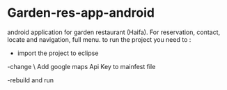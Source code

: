 # Garden-res-app-android
android application for garden restaurant (Haifa).
For 
reservation, contact, locate and navigation, full menu.
to run the project you need to :

- import the project to eclipse

-change \ Add google maps Api Key to mainfest file 

-rebuild and run 




